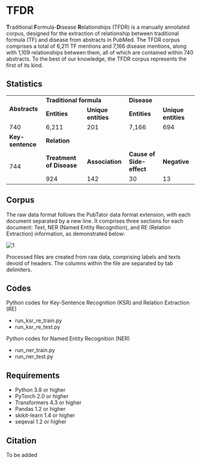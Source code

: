 # TFDR

**T**raditional **F**ormula-**D**isease **R**elationships (TFDR) is a manually annotated corpus, designed for the extraction of relationship between traditional formula (TF) and disease from abstracts in PubMed. The TFDR corpus comprises a total of 6,211 TF mentions and 7,166 disease mentions, along with 1,109 relationships between them, all of which are contained within 740 abstracts. To the best of our knowledge, the TFDR corpus represents the first of its kind.


## Statistics

<table>
<tbody>
  <tr>
    <td rowspan="2"><b>Abstracts</b></td>
    <td colspan="2"><b>Traditional formula</b></td>
    <td colspan="2"><b>Disease</b></td>
  </tr>
  <tr>
    <td><b>Entities</b></td>
    <td><b>Unique entities</b></td>
    <td><b>Entities</b></td>
    <td><b>Unique entities</b></td>
  </tr>
  <tr>
    <td>740</td>
    <td>6,211</td>
    <td>201</td>
    <td>7,166</td>
    <td>694</td>
  </tr>
  <tr>
    <td><b>Key-sentence</b></td>
    <td colspan="4"><b>Relation</b></td>
  </tr>
  <tr>
    <td rowspan="2">744</td>
    <td><b>Treatment of Disease</b></td>
    <td><b>Association</b></td>
    <td><b>Cause of Side-effect</b></td>
    <td><b>Negative</b></td>
  </tr>
  <tr>
    <td>924</td>
    <td>142</td>
    <td>30</td>
    <td>13</td>
  </tr>
</tbody>
</table>

## Corpus
The raw data format follows the PubTator data format extension, with each document separated by a new line. It comprises three sections for each document: Text, NER (Named Entity Recognition), and RE (Relation Extraction) information, as demonstrated below: 

![1](https://github.com/KIOM-AIDoc/TFDR/assets/36286252/5c79ef66-9a6f-4215-a2cf-a59eaf561ec4)

Processed files are created from raw data, comprising labels and texts devoid of headers. The columns within the file are separated by tab delimiters.


## Codes
Python codes for Key-Sentence Recognition (KSR) and Relation Extraction (RE)
- run_ksr_re_train.py
- run_ksr_re_test.py
  
Python codes for Named Entity Recognition (NER)
- run_ner_train.py
- run_ner_test.py


## Requirements
- Python 3.8 or higher
- PyTorch 2.0 or higher
- Transformers 4.3 or higher
- Pandas 1.2 or higher
- skikit-learn 1.4 or higher
- seqeval 1.2 or higher

## Citation
To be added
